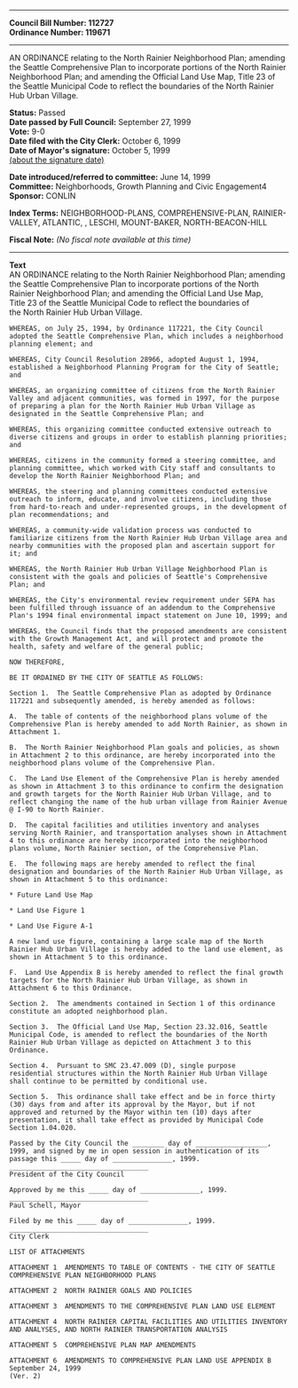 * * * * *  
  
**Council Bill Number: [](#h0)[](#h2)112727**   
**Ordinance Number: 119671**  
  
* * * * *  
  
AN ORDINANCE relating to the North Rainier Neighborhood Plan; amending the Seattle Comprehensive Plan to incorporate portions of the North Rainier Neighborhood Plan; and amending the Official Land Use Map, Title 23 of the Seattle Municipal Code to reflect the boundaries of the North Rainier Hub Urban Village.  
  
**Status:** Passed   
**Date passed by Full Council:** September 27, 1999   
**Vote:** 9-0   
**Date filed with the City Clerk:** October 6, 1999   
**Date of Mayor's signature:** October 5, 1999   
[(about the signature date)](/~public/approvaldate.htm)   
  
  
**Date introduced/referred to committee:** June 14, 1999   
**Committee:** Neighborhoods, Growth Planning and Civic Engagement4   
**Sponsor:** CONLIN   
  
**Index Terms:** NEIGHBORHOOD-PLANS, COMPREHENSIVE-PLAN, RAINIER-VALLEY, ATLANTIC, , LESCHI, MOUNT-BAKER, NORTH-BEACON-HILL  
  
**Fiscal Note:** *(No fiscal note available at this time)*  
  
* * * * *  
  
**Text**  
    AN ORDINANCE relating to the North Rainier Neighborhood Plan; amending  
    the Seattle Comprehensive Plan to incorporate portions of the North  
    Rainier Neighborhood Plan; and amending the Official Land Use Map,  
    Title 23 of the Seattle Municipal Code to reflect the boundaries of  
    the North Rainier Hub Urban Village.  
  
    WHEREAS, on July 25, 1994, by Ordinance 117221, the City Council  
    adopted the Seattle Comprehensive Plan, which includes a neighborhood  
    planning element; and  
  
    WHEREAS, City Council Resolution 28966, adopted August 1, 1994,  
    established a Neighborhood Planning Program for the City of Seattle;  
    and  
  
    WHEREAS, an organizing committee of citizens from the North Rainier  
    Valley and adjacent communities, was formed in 1997, for the purpose  
    of preparing a plan for the North Rainier Hub Urban Village as  
    designated in the Seattle Comprehensive Plan; and  
  
    WHEREAS, this organizing committee conducted extensive outreach to  
    diverse citizens and groups in order to establish planning priorities;  
    and  
  
    WHEREAS, citizens in the community formed a steering committee, and  
    planning committee, which worked with City staff and consultants to  
    develop the North Rainier Neighborhood Plan; and  
  
    WHEREAS, the steering and planning committees conducted extensive  
    outreach to inform, educate, and involve citizens, including those  
    from hard-to-reach and under-represented groups, in the development of  
    plan recommendations; and  
  
    WHEREAS, a community-wide validation process was conducted to  
    familiarize citizens from the North Rainier Hub Urban Village area and  
    nearby communities with the proposed plan and ascertain support for  
    it; and  
  
    WHEREAS, the North Rainier Hub Urban Village Neighborhood Plan is  
    consistent with the goals and policies of Seattle's Comprehensive  
    Plan; and  
  
    WHEREAS, the City's environmental review requirement under SEPA has  
    been fulfilled through issuance of an addendum to the Comprehensive  
    Plan's 1994 final environmental impact statement on June 10, 1999; and  
  
    WHEREAS, the Council finds that the proposed amendments are consistent  
    with the Growth Management Act, and will protect and promote the  
    health, safety and welfare of the general public;  
  
    NOW THEREFORE,  
  
    BE IT ORDAINED BY THE CITY OF SEATTLE AS FOLLOWS:  
  
    Section 1.  The Seattle Comprehensive Plan as adopted by Ordinance  
    117221 and subsequently amended, is hereby amended as follows:  
  
    A.  The table of contents of the neighborhood plans volume of the  
    Comprehensive Plan is hereby amended to add North Rainier, as shown in  
    Attachment 1.  
  
    B.  The North Rainier Neighborhood Plan goals and policies, as shown  
    in Attachment 2 to this ordinance, are hereby incorporated into the  
    neighborhood plans volume of the Comprehensive Plan.  
  
    C.  The Land Use Element of the Comprehensive Plan is hereby amended  
    as shown in Attachment 3 to this ordinance to confirm the designation  
    and growth targets for the North Rainier Hub Urban Village, and to  
    reflect changing the name of the hub urban village from Rainier Avenue  
    @ I-90 to North Rainier.  
  
    D.  The capital facilities and utilities inventory and analyses  
    serving North Rainier, and transportation analyses shown in Attachment  
    4 to this ordinance are hereby incorporated into the neighborhood  
    plans volume, North Rainier section, of the Comprehensive Plan.  
  
    E.  The following maps are hereby amended to reflect the final  
    designation and boundaries of the North Rainier Hub Urban Village, as  
    shown in Attachment 5 to this ordinance:  
  
    * Future Land Use Map  
  
    * Land Use Figure 1  
  
    * Land Use Figure A-1  
  
    A new land use figure, containing a large scale map of the North  
    Rainier Hub Urban Village is hereby added to the land use element, as  
    shown in Attachment 5 to this ordinance.  
  
    F.  Land Use Appendix B is hereby amended to reflect the final growth  
    targets for the North Rainier Hub Urban Village, as shown in  
    Attachment 6 to this Ordinance.  
  
    Section 2.  The amendments contained in Section 1 of this ordinance  
    constitute an adopted neighborhood plan.  
  
    Section 3.  The Official Land Use Map, Section 23.32.016, Seattle  
    Municipal Code, is amended to reflect the boundaries of the North  
    Rainier Hub Urban Village as depicted on Attachment 3 to this  
    Ordinance.  
  
    Section 4.  Pursuant to SMC 23.47.009 (D), single purpose  
    residential structures within the North Rainier Hub Urban Village  
    shall continue to be permitted by conditional use.  
  
    Section 5.  This ordinance shall take effect and be in force thirty  
    (30) days from and after its approval by the Mayor, but if not  
    approved and returned by the Mayor within ten (10) days after  
    presentation, it shall take effect as provided by Municipal Code  
    Section 1.04.020.  
  
    Passed by the City Council the ________ day of __________________,  
    1999, and signed by me in open session in authentication of its  
    passage this _____ day of _______________, 1999.  
    ___________________________________  
    President of the City Council  
  
    Approved by me this _____ day of _______________, 1999.  
    ___________________________________  
    Paul Schell, Mayor  
  
    Filed by me this _____ day of _______________, 1999.  
    ___________________________________  
    City Clerk  
  
    LIST OF ATTACHMENTS  
  
    ATTACHMENT 1  AMENDMENTS TO TABLE OF CONTENTS - THE CITY OF SEATTLE  
    COMPREHENSIVE PLAN NEIGHBORHOOD PLANS  
  
    ATTACHMENT 2  NORTH RAINIER GOALS AND POLICIES  
  
    ATTACHMENT 3  AMENDMENTS TO THE COMPREHENSIVE PLAN LAND USE ELEMENT  
  
    ATTACHMENT 4  NORTH RAINIER CAPITAL FACILITIES AND UTILITIES INVENTORY  
    AND ANALYSES, AND NORTH RAINIER TRANSPORTATION ANALYSIS  
  
    ATTACHMENT 5  COMPREHENSIVE PLAN MAP AMENDMENTS  
  
    ATTACHMENT 6  AMENDMENTS TO COMPREHENSIVE PLAN LAND USE APPENDIX B  
    September 24, 1999  
    (Ver. 2)  
